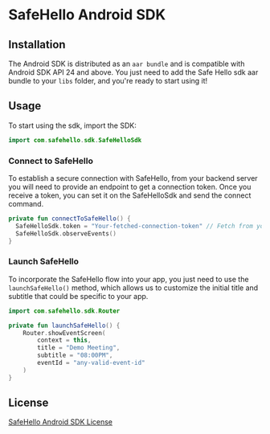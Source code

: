 # SafeHello Android SDK

## Installation

The Android SDK is distributed as an `aar bundle` and is compatible with Android SDK API 24 and above. 
You just need to add the Safe Hello sdk aar bundle to your `libs` folder, and you're ready to start using it!

## Usage

To start using the sdk, import the SDK:

```kotlin
import com.safehello.sdk.SafeHelloSdk
```

### Connect to SafeHello

To establish a secure connection with SafeHello, from your backend server you will need to provide an endpoint to get a connection token. Once you receive a token, you can set it on the SafeHelloSdk and send the connect command.

```kotlin
private fun connectToSafeHello() {
  SafeHelloSdk.token = "Your-fetched-connection-token" // Fetch from your backend server 
  SafeHelloSdk.observeEvents()
}
```

### Launch SafeHello

To incorporate the SafeHello flow into your app, you just need to use the `launchSafeHello()` method, which allows us to customize the initial title and subtitle that could be specific to your app.

```kotlin
import com.safehello.sdk.Router

private fun launchSafeHello() {
    Router.showEventScreen(
        context = this,
        title = "Demo Meeting",
        subtitle = "08:00PM",
        eventId = "any-valid-event-id"
    )
}
```

## License

[SafeHello Android SDK License](LICENSE)

